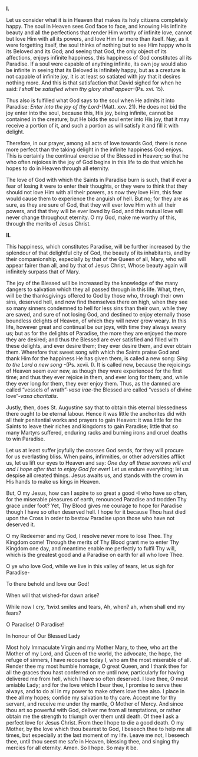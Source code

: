 
**I.**

Let us consider what it is in Heaven that makes its holy citizens completely happy. The soul in Heaven sees God face to face, and knowing His infinite beauty and all the perfections that render Him worthy of infinite love, cannot but love Him with all its powers, and love Him far more than itself. Nay, as it were forgetting itself, the soul thinks of nothing but to see Him happy who is its Beloved and its God; and seeing that God, the only object of its affections, enjoys infinite happiness, this happiness of God constitutes all its Paradise. If a soul were capable of anything infinite, its own joy would also be infinite in seeing that its Beloved is infinitely happy, but as a creature is not capable of infinite joy, it is at least so satiated with joy that it desires nothing more. And this is that satisfaction that David sighed for when he said: _l shall be satisfied when thy glory shall appear_-(Ps. xvi. 15).

Thus also is fulfilled what God says to the soul when He admits it into Paradise: _Enter into the joy of thy Lord_-(Matt. xxv. 21). He does not bid the joy enter into the soul, because this, His joy, being infinite, cannot be contained in the creature; but He bids the soul enter into His joy, that it may receive a portion of it, and such a portion as will satisfy it and fill it with delight.

Therefore, in our prayer, among all acts of love towards God, there is none more perfect than the taking delight in the infinite happiness God enjoys. This is certainly the continual exercise of the Blessed in Heaven; so that he who often rejoices in the joy of God begins in this life to do that which he hopes to do in Heaven through all eternity.

The love of God with which the Saints in Paradise burn is such, that if ever a fear of losing it were to enter their thoughts, or they were to think that they should not love Him with all their powers, as now they love Him, this fear would cause them to experience the anguish of hell. But no; for they are as sure, as they are sure of God, that they will ever love Him with all their powers, and that they will be ever loved by God, and this mutual love will never change throughout eternity. O my God, make me worthy of this, through the merits of Jesus Christ.

**II.**

This happiness, which constitutes Paradise, will be further increased by the splendour of that delightful city of God, the beauty of its inhabitants, and by their companionship, especially by that of the Queen of all, Mary, who will appear fairer than all, and by that of Jesus Christ, Whose beauty again will infinitely surpass that of Mary.

The joy of the Blessed will be increased by the knowledge of the many dangers to salvation which they all passed through in this life. What, then, will be the thanksgivings offered to God by those who, through their own sins, deserved hell, and now find themselves there on high, when they see so many sinners condemned to hell for less sins than their own, while they are saved, and sure of not losing God, and destined to enjoy eternally those boundless delights of Heaven, of which they will never grow weary. In this life, however great and continual be our joys, with time they always weary us; but as for the delights of Paradise, the more they are enjoyed the more they are desired; and thus the Blessed are ever satisfied and filled with these delights, and ever desire them; they ever desire them, and ever obtain them. Wherefore that sweet song with which the Saints praise God and thank Him for the happiness He has given them, is called a new song: _Sing to the Lord a new song_ -(Ps. xcvii. I). It is called new, because the rejoicings of Heaven seem ever new, as though they were experienced for the first time; and thus they ever rejoice in them, and ever long for them; and, while they ever long for them, they ever enjoy them. Thus, as the damned are called “vessels of wrath”-_vasa irae_-the Blessed are called “vessels of divine love”-_vasa charitatis_.

Justly, then, does St. Augustine say that to obtain this eternal blessedness there ought to be eternal labour. Hence it was little the anchorites did with all their penitential works and prayers to gain Heaven: it was little for the Saints to leave their riches and kingdoms to gain Paradise; little that so many Martyrs suffered, enduring racks and burning irons and cruel deaths to win Paradise.

Let us at least suffer joyfully the crosses God sends, for they will procure for us everlasting bliss. When pains, infirmities, or other adversities afflict us, let us lift our eyes to Heaven and say: _One day all these sorrows will end and I hope after that to enjoy God for ever_! Let us endure everything; let us despise all created things. Jesus awaits us, and stands with the crown in His hands to make us kings in Heaven.

But, O my Jesus, how can I aspire to so great a good -I who have so often, for the miserable pleasures of earth, renounced Paradise and trodden Thy grace under foot? Yet, Thy Blood gives me courage to hope for Paradise though I have so often deserved hell. I hope for it because Thou hast died upon the Cross in order to bestow Paradise upon those who have not deserved it.

O my Redeemer and my God, I resolve never more to lose Thee. Thy Kingdom come! Through the merits of Thy Blood grant me to enter Thy Kingdom one day, and meantime enable me perfectly to fulfil Thy will, which is the greatest good and a Paradise on earth for all who love Thee.

O ye who love God, while we live in this valley of tears, let us sigh for Paradise-

To there behold and love our God!

When will that wished-for dawn arise?

While now I cry, ‘twixt smiles and tears, Ah, when? ah, when shall end my fears?

O Paradise! O Paradise!

In honour of Our Blessed Lady

Most holy Immaculate Virgin and my Mother Mary, to thee, who art the Mother of my Lord, and Queen of the world, the advocate, the hope, the refuge of sinners, I have recourse today I, who am the most miserable of all. Render thee my most humble homage, O great Queen, and I thank thee for all the graces thou hast conferred on me until now, particularly for having delivered me from hell, which I have so often deserved. I love thee, O most amiable Lady; and for the love which I bear thee, I promise to serve thee always, and to do all in my power to make others love thee also. I place in thee all my hopes; confide my salvation to thy care. Accept me for thy servant, and receive me under thy mantle, O Mother of Mercy. And since thou art so powerful with God, deliver me from all temptations, or rather obtain me the strength to triumph over them until death. Of thee I ask a perfect love for Jesus Christ. From thee I hope to die a good death. O my Mother, by the love which thou bearest to God, I beseech thee to help me all times, but especially at the last moment of my life. Leave me not, I beseech thee, until thou seest me safe in Heaven, blessing thee, and singing thy mercies for all eternity. Amen. So I hope. So may it be.


